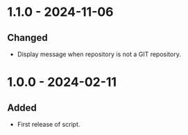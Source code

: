 # 1.1.0 - 2024-11-06

## Changed 
 * Display message when repository is not a GIT repository.

# 1.0.0 - 2024-02-11

## Added
 * First release of script.